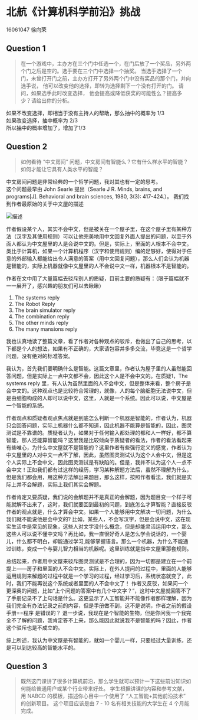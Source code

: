 # 北航《计算机科学前沿》挑战
16061047 徐向荣

## Question 1  
> 在一个游戏中，主办方在三个门中任选一个，在门后放了一个奖品，另外两个门之后是空的。选手要在三个门中选择一个抽奖。 当选手选择了一个门，未曾打开门之前，主办方打开了另外两个门中没有奖品的那个门，并向选手说， 他可以改变他的选择，即转为选择剩下一个没有打开的门。 请问，如果选手此时改变选择， 他会提高或降低获奖的可能性么？提高多少？请给出你的分析。

  如果不改变选择，即相当于没有主持人的帮助，那么抽中的概率为 1/3  
  如果改变选择，抽中概率为 2/3  
  所以抽中的概率增加了，增加了1/3  

## Question 2
>如何看待 “中文房间” 问题，中文房间有智能么？它有什么样水平的智能？如何才能让它具有人类水平的智能？

  中文房间问题是非常经典的一个哲学问题，我对其也有一定的思考。  
  这个问题最早由 John Searle 提出（Searle J R. Minds, brains, and programs[J]. Behavioral and brain sciences, 1980, 3(3): 417-424.）。
我们找到作者最原始的关于中文屋的描述

![描述](https://github.com/xurongxiang/homework/blob/master/1.png)

  作者假设某个人，其实不会中文，但是被关在一个屋子里，在这个屋子里有某种方法（汉字及其使用规则）可以让他完美地用中文回复外面人提出的问题，以至于外面人都认为中文屋里的人是会说中文的。但是，实际上，里面的人根本不会中文。类比于计算机，如果一个计算机程序（汉字和使用规则）编的足够好，使得对于任意的外部输入都能给出令人满意的答案（用中文回复问题），那么人们会认为机器是智能的，实际上机器就像中文屋里的人不会说中文一样，机器根本不是智能的。

  作者在文中用了大量篇幅去驳斥别人的质疑，目前主要的质疑有：（限于篇幅就不一一展开了，感兴趣的朋友们可以去瞅瞅）
  1. The systems reply 
  2. The Robot Reply
  3. The brain simulator reply
  4. The combination reply
  5. The other minds reply
  6. The many mansions reply

  我也认真地读了整篇文章，看了作者对各种观点的驳斥，也做出了自己的思考，以下都是个人的想法，如果有不正确的，大家请包容并多多交流，毕竟这是一个哲学问题，没有绝对的标准答案。

  我认为，首先我们要明确什么是智能。这篇文章里，作者认为屋子里的人虽然能回答问题，但是实际上一点中文都不会，因此这个人是不会中文的。在质疑1，The systems reply 里，有人认为虽然里面的人不会中文，但是整体来看，整个房子是会中文的。这种观点也是比较符合常理的，就像，人的每个脑细胞无法说中文，但是由细胞构成的人却可以说中文，这里，人就是一个系统。因此可以说，中文屋是一个智能的系统。  
  
  作者观点和质疑者观点焦点就是到底怎么判断一个机器是智能的，作者认为，机器只会回答问题，实际上机器什么都不知道，因此机器不能算是智能的，因此，图灵测试是不靠谱的。质疑者认为，如果对于任何输入都处理的都和人一样好，都不算智能，那人还能算智能吗？这里我是比较倾向于质疑者的看法，作者的看法看起来有些唯心，为什么中文屋就不是智能的？这里作者有些强行定义的感觉，作者认为中文屋里的人对中文一点不了解，因此，虽然图灵测试认为这个人会中文，但是这个人实际上不会中文，因此图灵测试是有缺陷的。但是，我并不认为这个人一点不会中文！正如我们都有过这样的经历，学习某种解题方法后，虽然不理解为什么，但是我们都会用，用这种方法解出来题目，那么这样，按照作者看法，我们就是实际上并不会解题，实际上我们其实会解题。
  
  作者肯定又要质疑，我们说的会解题并不是真正的会解题，因为题目变一个样子可能就解不出来了，这时，我们就要回到最初的问题，到底怎么才算智能？直接反驳作者的观点就是，什么才算会中文。如果一个人能够用中文解决一切问题，为什么我们就不能说他是会中文的? 比如，某些人，不会写汉字，但是会说中文，这在现实生活中是常见的现象，这些人对文字没什么概念，但是却能灵活运用中文，那么这些人可以说不懂中文吗？再比如，我一直很好奇人是怎么学会说话的，一个婴儿，什么都不明白，却能通过学习,能够掌握语言。那么一个机器，为什么不能通过训练，变成一个与婴儿智力相当的机器呢。这里训练就是指中文屋里那套规则。
  
  总结起来，作者用中文屋来驳斥图灵测试是不合理的，因为一切都是建立在一个前提上——房子和里面的人不会中文。实际上，在外人提问的过程中，里面的人能够运用规则来解题的过程中就是一个学习的过程，经过学习后，系统状态就变了，此时，我们不能再说这个系统或者里面的人不会中文了！
  作者又反驳，如果问一个更深奥的问题，比如“上个问题的答案中有几个中文字？”，这时中文屋就回答不了了手册记录不了上句话是什么。这更显示了人工智能并不能像作者那样理解，因为我们完全有办法记录之前的内容，但是手册做不到，这不是说明，作者之前的假设 手册==程序 是错误的？ 退一步说，我现在是个智能的生物，但是你问我一个我完全不了解的问题，我肯定答不上来，那么能因此就说我不是智能的吗？因此，作者这个驳斥也是不成立的。
  
  综上所述，我认为中文屋是有智能的，就如一个婴儿一样，只要经过大量训练，还是可以到达较高的智能水平的。
  
  ## Question 3
  
>既然这门课讲了很多计算机前沿，那么学生就可以预计一下这些前沿知识如何能给普通用户或某个行业带来好处。 学生根据讲课的内容和参考文献，用 NABCD 的模板，描述你心目中一个使用了 “人工智能+其他前沿技术” 的创新项目。 这个项目应该是由 7 - 10 名有相关技能的大学生在 4 个月能完成。


  
